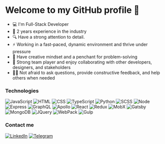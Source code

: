 # Welcome to my GitHub profile 👋

- 💻 I'm Full-Stack Developer
- 💼 2 years experience in the industry 
- 🔍 Have a strong attention to detail.
- ⚡ Working in a fast-paced, dynamic environment and thrive under pressure
- 🎨 Have creative mindset and a penchant for problem-solving
- 🤝 Strong team player and enjoy collaborating with other developers, designers, and stakeholders
- 🙋‍♂️ Not afraid to ask questions, provide constructive feedback, and help others when needed

### Technologies
![JavaScript](https://img.shields.io/badge/JavaScript-F7DF1E?style=for-the-badge&logo=javascript&logoColor=black)
![HTML](https://img.shields.io/badge/HTML-e34c26?style=for-the-badge&logo=HTML5&logoColor=white)
![CSS](https://img.shields.io/badge/CSS-42a5f5?style=for-the-badge&logo=CSS3&logoColor=white)
![TypeScript](https://img.shields.io/badge/TypeScript-007ACC?style=for-the-badge&logo=typescript&logoColor=white)
![Python](https://img.shields.io/badge/Python-F7DF1E?style=for-the-badge&logo=python&logoColor=denim)
![SCSS](https://img.shields.io/badge/SCSS-cc6699?style=for-the-badge&logo=Sass&logoColor=white)
![Node](https://img.shields.io/badge/Node.js-000000?style=for-the-badge&logo=Node.js&logoColor=339933)
![Express](https://img.shields.io/badge/Express.js-D3D3D3?style=for-the-badge&logo=Express&logoColor=000000)
![GraphQL](https://img.shields.io/badge/GraphQL-E10098?style=for-the-badge&logo=GraphQL&logoColor=ffffff)
![Apollo](https://img.shields.io/badge/Apollo-311C87?style=for-the-badge&logo=ApolloGraphQL&logoColor=ffffff)
![React](https://img.shields.io/badge/React-000000?style=for-the-badge&logo=React&logoColor=61DBFB)
![Redux](https://img.shields.io/badge/Redux-D3D3D3?style=for-the-badge&logo=Redux&logoColor=764abc)
![MobX](https://img.shields.io/badge/MobX-FF9955?style=for-the-badge&logo=MobX&logoColor=ffffff)
![Gatsby](https://img.shields.io/badge/Gatsby-663399?style=for-the-badge&logo=Gatsby&logoColor=ffffff)
![MongoDB](https://img.shields.io/badge/MongoDB-000000?style=for-the-badge&logo=MongoDB&logoColor=47A248)
![JQuery](https://img.shields.io/badge/JQuery-D3D3D3?style=for-the-badge&logo=JQuery&logoColor=0769ad)
![WebPack](https://img.shields.io/badge/Webpack-000000?style=for-the-badge&logo=Webpack&logoColor=8ED5FA)
![Gulp](https://img.shields.io/badge/Gulp-D3D3D3?style=for-the-badge&logo=Gulp&logoColor=DB4446)

### Contact me
[![LinkedIn](https://img.shields.io/badge/LinkedIn-vladyslav&ndash;panchenko280-brightgreen)](https://www.linkedin.com/in/vladyslav-panchenko280/)
[![Telegram](https://img.shields.io/badge/Telegram-@vladyslavpanchenko-brightgreen)](https://t.me/vladyslavpanchenko)

